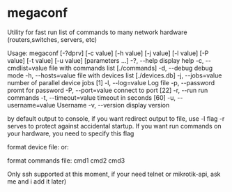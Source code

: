 # megaconf
Utility for fast run list of commands to many network hardware (routers,switches, servers, etc)

Usage: megaconf [-?dprv] [-c value] [-h value] [-j value] [-l value] [-P value] [-t value] [-u value] [parameters ...]
 -?, --help         display help
 -c, --cmdlist=value
                    file with commands list [./commands]
 -d, --debug        debug mode
 -h, --hosts=value  file with devices list [./devices.db]
 -j, --jobs=value   number of parallel device jobs [1]
 -l, --log=value    Log file
 -p, --password     promt for password
 -P, --port=value   connect to port [22]
 -r, --run          run commands
 -t, --timeout=value
                    timeout in seconds [60]
 -u, --username=value
                    Username
 -v, --version      display version

by default output to console, if you want redirect output to file, use -l flag
-r serves to protect against accidental startup. If you want run commands on your hardware, you need to specify this flag

format device file:
<hostname1>
<hostname2>
or:
<ip addr1>
<ip addr2>

format commands file:
cmd1
cmd2
cmd3


Only ssh supported at this moment, if your need telnet or mikrotik-api, ask me and i add it later)
